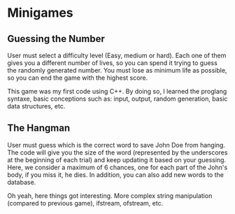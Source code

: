 # Minigames
## Guessing the Number
User must select a difficulty level (Easy, medium or hard). Each one of them gives you a different number of lives, so you can spend it trying to guess the randomly generated number. You must lose as minimum life as possible, so you can end the game with the highest score.

This game was my first code using C++. By doing so, I learned the proglang syntaxe, basic conceptions such as: input, output, random generation, basic data structures, etc.

## The Hangman
User must guess which is the correct word to save John Doe from hanging. The code will give you the size of the word (represented by the underscores at the beginning of each trial) and keep updating it based on your guessing. Here, we consider a maximum of 6 chances, one for each part of the John's body, if you miss it, he dies. In addition, you can also add new words to the database.

Oh yeah, here things got interesting. More complex string manipulation (compared to previous game), ifstream, ofstream, etc.